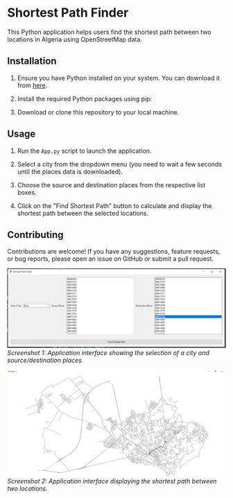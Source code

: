 # Shortest Path Finder

This Python application helps users find the shortest path between two locations in Algeria using OpenStreetMap data.

## Installation

1. Ensure you have Python installed on your system. You can download it from [here](https://www.python.org/downloads/).

2. Install the required Python packages using pip:


3. Download or clone this repository to your local machine.

## Usage

1. Run the `App.py` script to launch the application.

2. Select a city from the dropdown menu (you need to wait a few seconds until the places data is downloaded).

3. Choose the source and destination places from the respective list boxes.

4. Click on the "Find Shortest Path" button to calculate and display the shortest path between the selected locations.

## Contributing

Contributions are welcome! If you have any suggestions, feature requests, or bug reports, please open an issue on GitHub or submit a pull request.

![Screenshot 1](/App_interface.PNG)
*Screenshot 1: Application interface showing the selection of a city and source/destination places.*

![Screenshot 2](/map_with_shertest_path.PNG)
*Screenshot 2: Application interface displaying the shortest path between two locations.*


